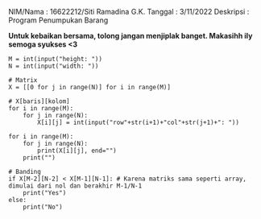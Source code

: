 NIM/Nama  : 16622212/Siti Ramadina G.K.
Tanggal   : 3/11/2022
Deskripsi : Program Penumpukan Barang

**Untuk kebaikan bersama, tolong jangan menjiplak banget. Makasihh ily semoga syukses <3**

```
M = int(input("height: "))
N = int(input("width: "))

# Matrix
X = [[0 for j in range(N)] for i in range(M)]

# X[baris][kolom]
for i in range(M):
    for j in range(N):
        X[i][j] = int(input("row"+str(i+1)+"col"+str(j+1)+": "))

for i in range(M):
    for j in range(N):
        print(X[i][j], end="")
    print("")

# Banding
if X[M-2][N-2] < X[M-1][N-1]: # Karena matriks sama seperti array, dimulai dari nol dan berakhir M-1/N-1
    print("Yes")
else:
    print("No")
```
